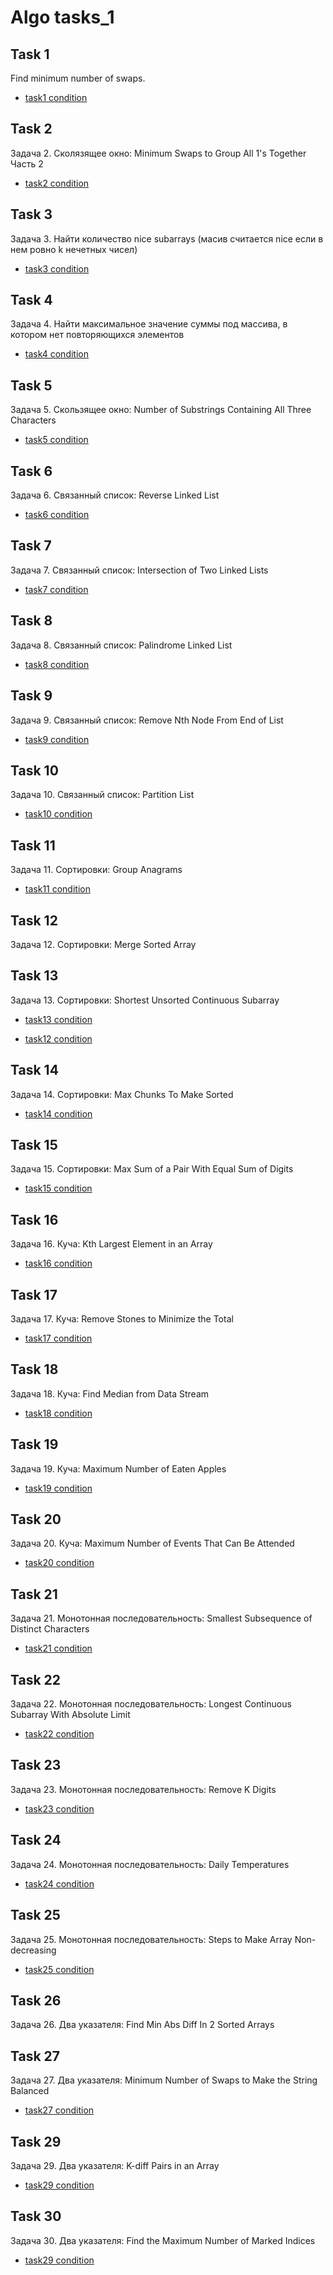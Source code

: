 # Algo tasks_1

## Task 1

Find minimum number of swaps.

- [task1 condition](https://leetcode.com/problems/minimum-swaps-to-group-all-1s-together/)

## Task 2

Задача 2. Сколязящее окно: Minimum Swaps to Group All 1's Together Часть 2

- [task2 condition](https://leetcode.com/problems/minimum-swaps-to-group-all-1s-together-ii/)

## Task 3

Задача 3. Найти количество nice subarrays (масив считается nice если в нем ровно k нечетных чисел)

- [task3 condition](https://leetcode.com/problems/count-number-of-nice-subarrays/)

## Task 4

Задача 4. Найти максимальное значение суммы под массива, в котором нет повторяющихся элементов

- [task4 condition](https://leetcode.com/problems/maximum-erasure-value/)

## Task 5

Задача 5. Скользящее окно: Number of Substrings Containing All Three Characters

- [task5 condition](https://leetcode.com/problems/number-of-substrings-containing-all-three-characters/)

## Task 6

Задача 6. Связанный список: Reverse Linked List

- [task6 condition](https://leetcode.com/problems/reverse-linked-list/description/)

## Task 7

Задача 7. Связанный список: Intersection of Two Linked Lists

- [task7 condition](https://leetcode.com/problems/intersection-of-two-linked-lists/)

## Task 8

Задача 8. Связанный список: Palindrome Linked List

- [task8 condition](https://leetcode.com/problems/palindrome-linked-list/)

## Task 9

Задача 9. Связанный список: Remove Nth Node From End of List

- [task9 condition](https://leetcode.com/problems/remove-nth-node-from-end-of-list/)

## Task 10

Задача 10. Связанный список: Partition List

- [task10 condition](https://leetcode.com/problems/partition-list/)

## Task 11

Задача 11. Сортировки: Group Anagrams

- [task11 condition](https://leetcode.com/problems/group-anagrams/)

## Task 12

Задача 12. Сортировки: Merge Sorted Array

## Task 13

Задача 13. Сортировки: Shortest Unsorted Continuous Subarray

- [task13 condition](https://leetcode.com/problems/shortest-unsorted-continuous-subarray/submissions/)

- [task12 condition](https://leetcode.com/problems/merge-sorted-array/)

## Task 14

Задача 14. Сортировки: Max Chunks To Make Sorted

- [task14 condition](https://leetcode.com/problems/max-chunks-to-make-sorted/)

## Task 15

Задача 15. Сортировки: Max Sum of a Pair With Equal Sum of Digits

- [task15 condition](https://leetcode.com/problems/max-sum-of-a-pair-with-equal-sum-of-digits/)

## Task 16

Задача 16. Куча: Kth Largest Element in an Array

- [task16 condition](https://leetcode.com/problems/kth-largest-element-in-an-array/submissions/)

## Task 17

Задача 17. Куча: Remove Stones to Minimize the Total

- [task17 condition](https://leetcode.com/problems/remove-stones-to-minimize-the-total/)

## Task 18

Задача 18. Куча: Find Median from Data Stream

- [task18 condition](https://leetcode.com/problems/find-median-from-data-stream/)

## Task 19

Задача 19. Куча: Maximum Number of Eaten Apples

- [task19 condition](https://leetcode.com/problems/maximum-number-of-eaten-apples/)

## Task 20

Задача 20. Куча: Maximum Number of Events That Can Be Attended

- [task20 condition](https://leetcode.com/problems/maximum-number-of-events-that-can-be-attended/)

## Task 21

Задача 21. Монотонная последовательность: Smallest Subsequence of Distinct Characters

- [task21 condition](https://leetcode.com/problems/smallest-subsequence-of-distinct-characters/submissions/1136906972/)

## Task 22

Задача 22. Монотонная последовательность: Longest Continuous Subarray With Absolute Limit

- [task22 condition](https://leetcode.com/problems/longest-continuous-subarray-with-absolute-diff-less-than-or-equal-to-limit/description/)

## Task 23

Задача 23. Монотонная последовательность: Remove K Digits

- [task23 condition](https://leetcode.com/problems/remove-k-digits/)

## Task 24

Задача 24. Монотонная последовательность: Daily Temperatures

- [task24 condition](https://leetcode.com/problems/daily-temperatures/)

## Task 25

Задача 25. Монотонная последовательность: Steps to Make Array Non-decreasing

- [task25 condition](https://leetcode.com/problems/steps-to-make-array-non-decreasing/description/)

## Task 26

Задача 26. Два указателя: Find Min Abs Diff In 2 Sorted Arrays

## Task 27

Задача 27. Два указателя: Minimum Number of Swaps to Make the String Balanced

- [task27 condition](https://leetcode.com/problems/minimum-number-of-swaps-to-make-the-string-balanced/description/)

## Task 29

Задача 29. Два указателя: K-diff Pairs in an Array

- [task29 condition](https://leetcode.com/problems/k-diff-pairs-in-an-array/)

## Task 30

Задача 30. Два указателя: Find the Maximum Number of Marked Indices

- [task29 condition](https://leetcode.com/problems/find-the-maximum-number-of-marked-indices/)
